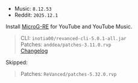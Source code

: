 - Music: `8.12.53`  
- Reddit: `2025.12.1`  

Install [MicroG-RE](https://github.com/WSTxda/MicroG-RE/releases) for YouTube and YouTube Music.
  
> CLI: `inotia00/revanced-cli-5.0.1-all.jar`  
> Patches: `anddea/patches-3.11.0.rvp`  
> [Changelog](https://github.com/anddea/revanced-patches/releases/tag/v3.11.0)  

Skipped:  
> Patches: `ReVanced/patches-5.32.0.rvp`    
